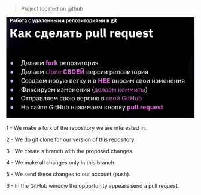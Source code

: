 > Project located on github

![pull_request](pull_request.png)

1 - We make a fork of the repository we are interested in. 

2 - We do git clone for our version of this repository.

3 - We create a branch with the proposed changes.  

4 - We make all changes only in this branch.  

5 - We send these changes to our account (push).   

6 - In the GitHub window the opportunity appears send a pull request.  

